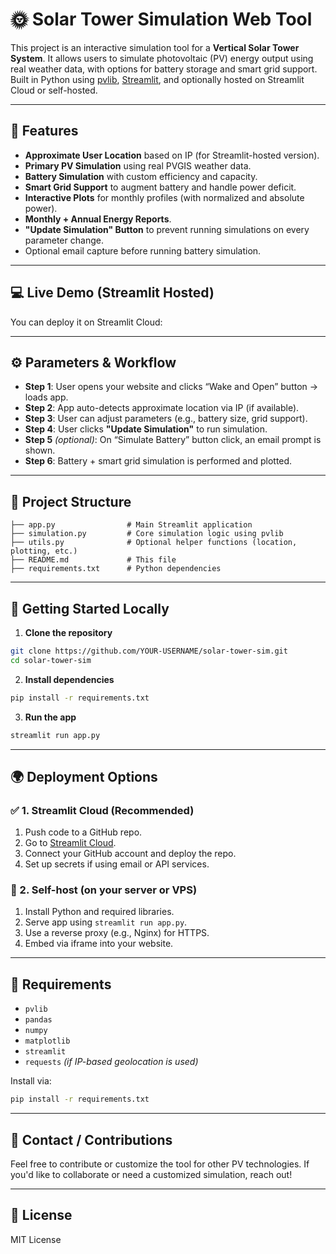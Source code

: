 # 🌞 Solar Tower Simulation Web Tool

This project is an interactive simulation tool for a **Vertical Solar Tower System**. It allows users to simulate photovoltaic (PV) energy output using real weather data, with options for battery storage and smart grid support. Built in Python using [pvlib](https://pvlib-python.readthedocs.io/), [Streamlit](https://streamlit.io), and optionally hosted on Streamlit Cloud or self-hosted.

---

## 📌 Features

* **Approximate User Location** based on IP (for Streamlit-hosted version).
* **Primary PV Simulation** using real PVGIS weather data.
* **Battery Simulation** with custom efficiency and capacity.
* **Smart Grid Support** to augment battery and handle power deficit.
* **Interactive Plots** for monthly profiles (with normalized and absolute power).
* **Monthly + Annual Energy Reports**.
* **"Update Simulation" Button** to prevent running simulations on every parameter change.
* Optional email capture before running battery simulation.

---

## 💻 Live Demo (Streamlit Hosted)

You can deploy it on Streamlit Cloud:


---

## ⚙️ Parameters & Workflow

* **Step 1**: User opens your website and clicks “Wake and Open” button → loads app.
* **Step 2**: App auto-detects approximate location via IP (if available).
* **Step 3**: User can adjust parameters (e.g., battery size, grid support).
* **Step 4**: User clicks **"Update Simulation"** to run simulation.
* **Step 5** *(optional)*: On “Simulate Battery” button click, an email prompt is shown.
* **Step 6**: Battery + smart grid simulation is performed and plotted.

---

## 🧱 Project Structure

```
├── app.py                # Main Streamlit application
├── simulation.py         # Core simulation logic using pvlib
├── utils.py              # Optional helper functions (location, plotting, etc.)
├── README.md             # This file
├── requirements.txt      # Python dependencies
```

---

## 🚀 Getting Started Locally

1. **Clone the repository**

```bash
git clone https://github.com/YOUR-USERNAME/solar-tower-sim.git
cd solar-tower-sim
```

2. **Install dependencies**

```bash
pip install -r requirements.txt
```

3. **Run the app**

```bash
streamlit run app.py
```

---

## 🌍 Deployment Options

### ✅ 1. Streamlit Cloud (Recommended)

1. Push code to a GitHub repo.
2. Go to [Streamlit Cloud](https://streamlit.io/cloud).
3. Connect your GitHub account and deploy the repo.
4. Set up secrets if using email or API services.

### 💠 2. Self-host (on your server or VPS)

1. Install Python and required libraries.
2. Serve app using `streamlit run app.py`.
3. Use a reverse proxy (e.g., Nginx) for HTTPS.
4. Embed via iframe into your website.

---

## 🏦 Requirements

* `pvlib`
* `pandas`
* `numpy`
* `matplotlib`
* `streamlit`
* `requests` *(if IP-based geolocation is used)*

Install via:

```bash
pip install -r requirements.txt
```

---

## 📧 Contact / Contributions

Feel free to contribute or customize the tool for other PV technologies.
If you'd like to collaborate or need a customized simulation, reach out!

---

## 📜 License

MIT License
